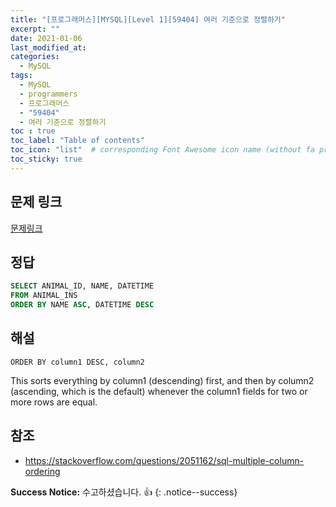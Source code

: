 ```yaml
---
title: "[프로그래머스][MYSQL][Level 1][59404] 여러 기준으로 정렬하기"
excerpt: ""
date: 2021-01-06
last_modified_at: 
categories:
  - MySQL
tags:
  - MySQL
  - programmers
  - 프로그래머스
  - "59404"
  - 여러 기준으로 정렬하기
toc : true
toc_label: "Table of contents"
toc_icon: "list"  # corresponding Font Awesome icon name (without fa prefix)
toc_sticky: true
---
```


## 문제 링크

[문제링크](https://programmers.co.kr/learn/courses/30/lessons/59404)   

## 정답

```sql
SELECT ANIMAL_ID, NAME, DATETIME
FROM ANIMAL_INS
ORDER BY NAME ASC, DATETIME DESC
```

## 해설

```
ORDER BY column1 DESC, column2
```

This sorts everything by column1 (descending) first, and then by column2 (ascending, which is the default) whenever the column1 fields for two or more rows are equal.  

## 참조

- <https://stackoverflow.com/questions/2051162/sql-multiple-column-ordering>

**Success Notice:**
수고하셨습니다. :+1:
{: .notice--success}


